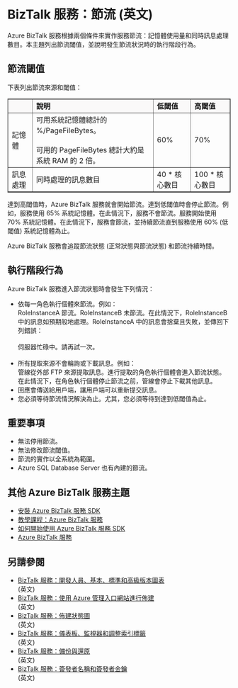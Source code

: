 ﻿<properties urlDisplayName="Throttling" pageTitle="BizTalk 服務中的節流閾值 | Azure" metaKeywords="BizTalk Services, throttling, Azure" description="Learn about throttling thresholds and resulting runtime behaviors for BizTalk Services. Throttling is based on memory usage and number of simultaneous messages." metaCanonical="" services="biztalk-services" documentationCenter="" title="BizTalk Services: Throttling" authors="mandia" solutions="" manager="dwrede" editor="cgronlun" />

<tags ms.service="biztalk-services" ms.workload="integration" ms.tgt_pltfrm="na" ms.devlang="na" ms.topic="article" ms.date="09/10/2014" ms.author="mandia" />





# BizTalk 服務：節流 (英文)

Azure BizTalk 服務根據兩個條件來實作服務節流：記憶體使用量和同時訊息處理數目。本主題列出節流閾值，並說明發生節流狀況時的執行階段行為。

## 節流閾值

下表列出節流來源和閾值：


<table border="1">

<tr bgcolor="FAF9F9">
        <th> </th>
        <td><strong>說明</strong></td>
        <td><strong>低閾值</strong></td>
        <td><strong>高閾值</strong></td>
</tr>
    <tr>
        <td>記憶體</td>
        <td>可用系統記憶體總計的 %/PageFileBytes。 
<br/><br/>
可用的 PageFileBytes 總計大約是系統 RAM 的 2 倍。</td>
        <td>60%</td>
        <td>70%</td>
    </tr>
    <tr>
        <td>訊息處理</td>
        <td>同時處理的訊息數目</td>
        <td>40 * 核心數目</td>
        <td>100 * 核心數目</td>
    </tr>
</table>

達到高閾值時，Azure BizTalk 服務就會開始節流。達到低閾值時會停止節流。例如，服務使用 65% 系統記憶體。在此情況下，服務不會節流。服務開始使用 70% 系統記憶體。在此情況下，服務會節流，並持續節流直到服務使用 60% (低閾值) 系統記憶體為止。

Azure BizTalk 服務會追蹤節流狀態 (正常狀態與節流狀態) 和節流持續時間。


## 執行階段行為

Azure BizTalk 服務進入節流狀態時會發生下列情況：

- 依每一角色執行個體來節流。例如：<br/>
RoleInstanceA 節流。RoleInstanceB 未節流。在此情況下，RoleInstanceB 中的訊息如預期般地處理。RoleInstanceA 中的訊息會捨棄且失敗，並傳回下列錯誤：<br/><br/>
伺服器忙碌中。請再試一次。<br/><br/>
- 所有提取來源不會輪詢或下載訊息。例如：<br/>
管線從外部 FTP 來源提取訊息。進行提取的角色執行個體會進入節流狀態。在此情況下，在角色執行個體停止節流之前，管線會停止下載其他訊息。
- 回應會傳送給用戶端，讓用戶端可以重新提交訊息。
- 您必須等待節流情況解決為止。尤其，您必須等待到達到低閾值為止。

## 重要事項
- 無法停用節流。
- 無法修改節流閾值。
- 節流的實作以全系統為範圍。
- Azure SQL Database Server 也有內建的節流。

## 其他 Azure BizTalk 服務主題

-  [安裝 Azure BizTalk 服務 SDK](http://go.microsoft.com/fwlink/p/?LinkID=241589)<br/>
-  [教學課程：Azure BizTalk 服務](http://go.microsoft.com/fwlink/p/?LinkID=236944)<br/>
-  [如何開始使用 Azure BizTalk 服務 SDK](http://go.microsoft.com/fwlink/p/?LinkID=302335)<br/>
-  [Azure BizTalk 服務](http://go.microsoft.com/fwlink/p/?LinkID=303664)<br/>

## 另請參閱
- [BizTalk 服務：開發人員、基本、標準和高級版本圖表](http://go.microsoft.com/fwlink/p/?LinkID=302279)<br/> (英文)
- [BizTalk 服務：使用 Azure 管理入口網站進行佈建](http://go.microsoft.com/fwlink/p/?LinkID=302280)<br/> (英文)
- [BizTalk 服務：佈建狀態圖](http://go.microsoft.com/fwlink/p/?LinkID=329870)<br/> (英文)
- [BizTalk 服務：儀表板、監視器和調整索引標籤](http://go.microsoft.com/fwlink/p/?LinkID=302281)<br/> (英文)
- [BizTalk 服務：備份與還原](http://go.microsoft.com/fwlink/p/?LinkID=329873)<br/> (英文)
- [BizTalk 服務：簽發者名稱和簽發者金鑰](http://go.microsoft.com/fwlink/p/?LinkID=303941)<br/> (英文)
